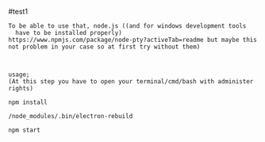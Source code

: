   #test1 
  
    To be able to use that, node.js ((and for windows development tools
      have to be installed properly)  
    https://www.npmjs.com/package/node-pty?activeTab=readme but maybe this not problem in your case so at first try without them)
    
      

    usage;
    (At this step you have to open your terminal/cmd/bash with administer rights)
    
    npm install

    /node_modules/.bin/electron-rebuild
    
    npm start
